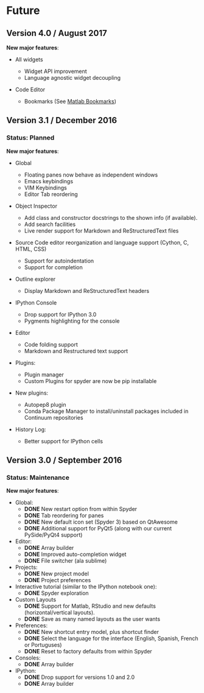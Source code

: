 # Future

## Version 4.0 / August 2017

**New major features**:

* All widgets 
  - Widget API improvement
  - Language agnostic widget decoupling

* Code Editor
  - Bookmarks (See [Matlab Bookmarks](http://blogs.mathworks.com/community//2007/06/15/scroll-less-with-editor-bookmarks/))


## Version 3.1 / December 2016
### Status: Planned

**New major features**:

* Global
    - Floating panes now behave as independent windows 
    - Emacs keybindings
    - VIM Keybindings
    - Editor Tab reordering

* Object Inspector
    - Add class and constructor docstrings to the shown info (if available).
    - Add search facilities
    - Live render support for Markdown and ReStructuredText files
* Source Code editor reorganization and language support (Cython, C, HTML, CSS)
    - Support for autoindentation
    - Support for completion
* Outline explorer
    - Display Markdown and ReStructuredText headers
* IPython Console
    - Drop support for IPython 3.0
    - Pygments highlighting for the console
* Editor
    - Code folding support
    - Markdown and Restructured text support
* Plugins:
    - Plugin manager 
    - Custom Plugins for spyder are now be pip installable
* New plugins:
    - Autopep8 plugin
    - Conda Package Manager to install/uninstall packages included in Continuum repositories
* History Log:
    - Better support for IPython cells

## Version 3.0 / September 2016
### Status: Maintenance

**New major features**:

* Global:
    - **DONE** New restart option from within Spyder
    - **DONE** Tab reordering for panes
    - **DONE** New default icon set (Spyder 3) based on QtAwesome
    - **DONE** Additional support for PyQt5 (along with our current PySide/PyQt4 support)
* Editor:
    - **DONE** Array builder
    - **DONE** Improved auto-completion widget
    - **DONE** File switcher (ala sublime)
* Projects:
    - **DONE** New project model
    - **DONE** Project preferences
* Interactive tutorial (similar to the IPython notebook one):
    - **DONE** Spyder exploration
* Custom Layouts
    - **DONE** Support for Matlab, RStudio and new defaults (horizontal/vertical layouts).
    - **DONE** Save as many named layouts as the user wants
* Preferences:
    - **DONE** New shortcut entry model, plus shortcut finder
    - **DONE** Select the language for the interface (English, Spanish, French or Portuguses)
    - **DONE** Reset to factory defaults from within Spyder
* Consoles:
    - **DONE** Array builder
* IPython:
    - **DONE** Drop support for versions 1.0 and 2.0
    - **DONE** Array builder
